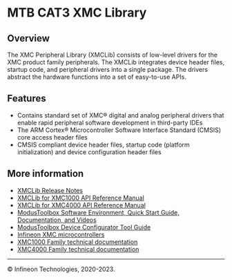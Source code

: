 # MTB CAT3 XMC Library

## Overview

The XMC Peripheral Library (XMCLib) consists of low-level drivers for the XMC product family peripherals.
The XMCLib integrates device header files, startup code, and
peripheral drivers into a single package. The drivers abstract the hardware functions into a set of
easy-to-use APIs.

## Features

* Contains standard set of XMC® digital and analog peripheral drivers that enable rapid peripheral software development in third-party IDEs
* The ARM Cortex® Microcontroller Software Interface Standard (CMSIS) core access header files
* CMSIS compliant device header files, startup code (platform initialization) and device configuration header files

## More information

* [XMCLib Release Notes](./RELEASE.md)
* [XMCLib for XMC1000 API Reference Manual](https://infineon.github.io/mtb-xmclib-cat3/xmc1_api_reference_manual/html/index.html)
* [XMCLib for XMC4000 API Reference Manual](https://infineon.github.io/mtb-xmclib-cat3/xmc4_api_reference_manual/html/index.html)
* [ModusToolbox Software Environment, Quick Start Guide, Documentation, and Videos](https://www.infineon.com/cms/en/design-support/tools/sdk/modustoolbox-software/?utm_source=cypress&utm_medium=referral&utm_campaign=202110_globe_en_all_integration-product_families)
* [ModusToolbox Device Configurator Tool Guide](https://www.infineon.com/dgdl/Infineon-ModusToolbox_Device_Configurator_4.0_User_Guide-UserManual-v01_00-EN.pdf?fileId=8ac78c8c8386267f0183a960bd41598f&utm_source=cypress&utm_medium=referral&utm_campaign=202110_globe_en_all_integration-files&redirId=180683)
* [Infineon XMC microcontrollers](https://www.infineon.com/cms/en/product/microcontroller/32-bit-industrial-microcontroller-based-on-arm-cortex-m/)
* [XMC1000 Family technical documentation](https://www.infineon.com/cms/en/product/microcontroller/32-bit-industrial-microcontroller-based-on-arm-cortex-m/32-bit-xmc1000-industrial-microcontroller-arm-cortex-m0/#!documents)
* [XMC4000 Family technical documentation](https://www.infineon.com/cms/en/product/microcontroller/32-bit-industrial-microcontroller-based-on-arm-cortex-m/32-bit-xmc4000-industrial-microcontroller-arm-cortex-m4/#!documents)

---
© Infineon Technologies, 2020-2023.
